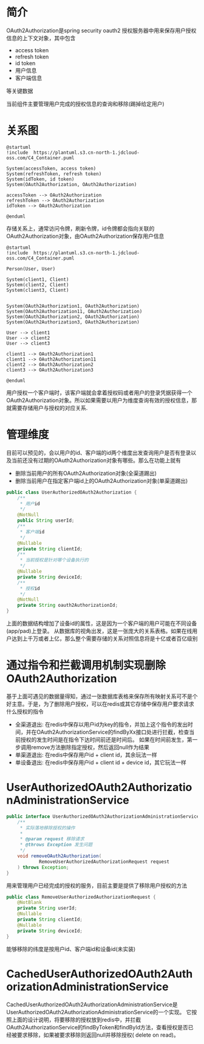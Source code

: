 # 简介

OAuth2Authorization是spring security oauth2 授权服务器中用来保存用户授权信息的上下文对象，其中包含

* access token
* refresh token
* id token
* 用户信息
* 客户端信息

等关键数据

当前组件主要管理用户完成的授权信息的查询和移除(踢掉给定用户)

# 关系图

```plantuml
@startuml
!include  https://plantuml.s3.cn-north-1.jdcloud-oss.com/C4_Container.puml

System(accessToken, access token)
System(refreshToken, refresh token)
System(idToken, id token)
System(OAuth2Authorization, OAuth2Authorization)

accessToken --> OAuth2Authorization
refreshToken --> OAuth2Authorization
idToken --> OAuth2Authorization

@enduml
```

存储关系上，通常访问令牌，刷新令牌，id令牌都会指向关联的OAuth2Authorization对象，由OAuth2Authorization保存用户信息

```plantuml
@startuml
!include  https://plantuml.s3.cn-north-1.jdcloud-oss.com/C4_Container.puml

Person(User, User)

System(client1, Client)
System(client2, Client)
System(client3, Client)


System(OAuth2Authorization1, OAuth2Authorization)
System(OAuth2Authorization11, OAuth2Authorization)
System(OAuth2Authorization2, OAuth2Authorization)
System(OAuth2Authorization3, OAuth2Authorization)

User --> client1
User --> client2
User --> client3

client1 --> OAuth2Authorization1
client1 --> OAuth2Authorization11
client2 --> OAuth2Authorization2
client3 --> OAuth2Authorization3

@enduml
```

用户授权一个客户端时，该客户端就会拿着授权码或者用户的登录凭据获得一个OAuth2Authorization对象。所以如果需要以用户为维度查询有效的授权信息，那就需要存储用户与授权的对应关系.

# 管理维度

目前可以预见的，会以用户的id、客户端的id两个维度出发查询用户是否有登录以及当前还没有过期的OAuth2Authorization对象有哪些。那么在功能上就有

* 删除当前用户的所有OAuth2Authorization对象(全渠道踢出)
* 删除当前用户在指定客户端id上的OAuth2Authorization对象(单渠道踢出)

```java
public class UserAuthorizedOAuth2Authorization {
    /**
     * 用户id
     */
    @NotNull
    public String userId;
    /**
     * 客户端id
     */
    @Nullable
    private String clientId;
    /**
     * 当前授权是针对哪个设备执行的
     */
    @Nullable
    private String deviceId;
    /**
     * 授权id
     */
    @NotNull
    private String oauth2AuthorizationId;
}
```

上面的数据结构增加了设备id的属性，这是因为一个客户端的用户可能在不同设备(app/pad)上登录。
从数据库的视角出发，这是一张庞大的关系表格。如果在线用户达到上千万或者上亿，那么整个需要存储的关系对照信息将是十亿或者百亿级别

# 通过指令和拦截调用机制实现删除OAuth2Authorization

基于上面可遇见的数据量得知，通过一张数据库表格来保存所有映射关系可不是个好主意。于是，为了删除用户授权，可以在redis或其它存储中保存用户要求请求什么授权的指令

* 全渠道退出: 在redis中保存以用户id为key的指令，并加上这个指令的发出时间，并在OAuth2AuthorizationService的findByXx接口处进行拦截，检查当前授权的发生时间是在指令下达时间前还是时间后。
  如果在时间前发生，第一步调用remove方法删除指定授权，然后返回null作为结果
* 单渠道退出: 在redis中保存用户id + client id，其余玩法一样
* 单设备退出: 在redis中保存用户id + client id + device id，其它玩法一样

# UserAuthorizedOAuth2AuthorizationAdministrationService

```java
public interface UserAuthorizedOAuth2AuthorizationAdministrationService {
    /**
     * 实际落地移除授权的操作
     *
     * @param request 移除请求
     * @throws Exception 发生问题
     */
    void removeOAuth2Authorization(
            RemoveUserAuthorizedAuthorizationRequest request
    ) throws Exception;
}
```

用来管理用户已经完成的授权的服务，目前主要是提供了移除用户授权的方法

```java
public class RemoveUserAuthorizedAuthorizationRequest {
    @NotBlank
    private String userId;
    @Nullable
    private String clientId;
    @Nullable
    private String deviceId;
}
```

能够移除的纬度是按用户id、客户端id和设备id(未实装)

# CachedUserAuthorizedOAuth2AuthorizationAdministrationService

CachedUserAuthorizedOAuth2AuthorizationAdministrationService是UserAuthorizedOAuth2AuthorizationAdministrationService的一个实现。
它按照上面的设计说明，将要移除的授权放到redis中，并拦截OAuth2AuthorizationService的findByToken和findById方法，查看授权是否已经被要求移除，如果被要求移除则返回null并移除授权(
delete on read)。